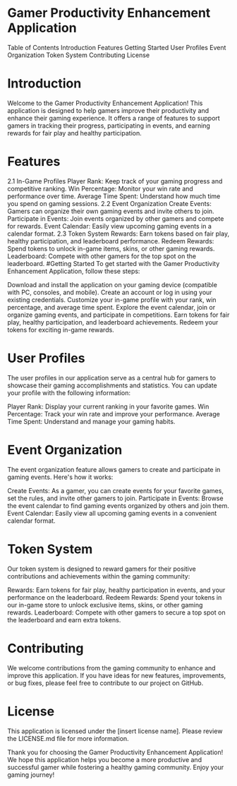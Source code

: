 # Gamer Productivity Enhancement Application
Table of Contents
Introduction
Features
Getting Started
User Profiles
Event Organization
Token System
Contributing
License
# Introduction <a name="introduction"></a>
Welcome to the Gamer Productivity Enhancement Application! This application is designed to help gamers improve their productivity and enhance their gaming experience. It offers a range of features to support gamers in tracking their progress, participating in events, and earning rewards for fair play and healthy participation.

# Features <a name="features"></a>
2.1 In-Game Profiles
Player Rank: Keep track of your gaming progress and competitive ranking.
Win Percentage: Monitor your win rate and performance over time.
Average Time Spent: Understand how much time you spend on gaming sessions.
2.2 Event Organization
Create Events: Gamers can organize their own gaming events and invite others to join.
Participate in Events: Join events organized by other gamers and compete for rewards.
Event Calendar: Easily view upcoming gaming events in a calendar format.
2.3 Token System
Rewards: Earn tokens based on fair play, healthy participation, and leaderboard performance.
Redeem Rewards: Spend tokens to unlock in-game items, skins, or other gaming rewards.
Leaderboard: Compete with other gamers for the top spot on the leaderboard.
#Getting Started <a name="getting-started"></a>
To get started with the Gamer Productivity Enhancement Application, follow these steps:

Download and install the application on your gaming device (compatible with PC, consoles, and mobile).
Create an account or log in using your existing credentials.
Customize your in-game profile with your rank, win percentage, and average time spent.
Explore the event calendar, join or organize gaming events, and participate in competitions.
Earn tokens for fair play, healthy participation, and leaderboard achievements.
Redeem your tokens for exciting in-game rewards.
# User Profiles <a name="user-profiles"></a>
The user profiles in our application serve as a central hub for gamers to showcase their gaming accomplishments and statistics. You can update your profile with the following information:

Player Rank: Display your current ranking in your favorite games.
Win Percentage: Track your win rate and improve your performance.
Average Time Spent: Understand and manage your gaming habits.
#  Event Organization <a name="event-organization"></a>
The event organization feature allows gamers to create and participate in gaming events. Here's how it works:

Create Events: As a gamer, you can create events for your favorite games, set the rules, and invite other gamers to join.
Participate in Events: Browse the event calendar to find gaming events organized by others and join them.
Event Calendar: Easily view all upcoming gaming events in a convenient calendar format.
# Token System <a name="token-system"></a>
Our token system is designed to reward gamers for their positive contributions and achievements within the gaming community:

Rewards: Earn tokens for fair play, healthy participation in events, and your performance on the leaderboard.
Redeem Rewards: Spend your tokens in our in-game store to unlock exclusive items, skins, or other gaming rewards.
Leaderboard: Compete with other gamers to secure a top spot on the leaderboard and earn extra tokens.
# Contributing <a name="contributing"></a>
We welcome contributions from the gaming community to enhance and improve this application. If you have ideas for new features, improvements, or bug fixes, please feel free to contribute to our project on GitHub.

# License <a name="license"></a>
This application is licensed under the [insert license name]. Please review the LICENSE.md file for more information.

Thank you for choosing the Gamer Productivity Enhancement Application! We hope this application helps you become a more productive and successful gamer while fostering a healthy gaming community. Enjoy your gaming journey!
